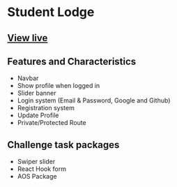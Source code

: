 # Student Lodge

[View live](https://student-lodge.web.app/)
-

Features and Characteristics
-
- Navbar
- Show profile when logged in
- Slider banner
- Login system (Email & Password, Google and Github)
- Registration system
- Update Profile
- Private/Protected Route

Challenge task packages
-
- Swiper slider
- React Hook form
- AOS Package
